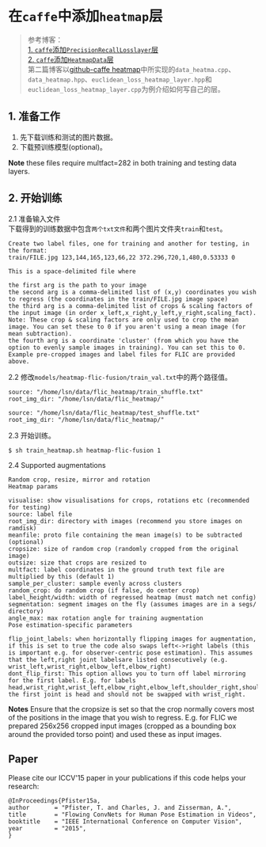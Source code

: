 # 在`caffe`中添加`heatmap`层    

>参考博客：   
[1. `caffe`添加`PrecisionRecallLosslayer`层](http://blog.csdn.net/langb2014/article/details/50489305#reply)    
[2. `caffe`添加`HeatmapData`层](http://blog.csdn.net/langb2014/article/details/50985804)   
第二篇博客以[github-caffe heatmap](https://github.com/tpfister/caffe-heatmap)中所实现的`data_heatma.cpp`、`data_heatmap.hpp`、`euclidean_loss_heatmap_layer.hpp`和`euclidean_loss_heatmap_layer.cpp`为例介绍如何写自己的层。  

## 1. 准备工作
1. 先下载训练和测试的图片数据。    
2. 下载预训练模型(optional)。    

**Note** these files require multfact=282 in both training and testing data layers.       

## 2. 开始训练    
2.1 准备输入文件        
下载得到的训练数据中包含`两个txt文件`和两个图片文件夹`train`和`test`。   
```
Create two label files, one for training and another for testing, in the format:
train/FILE.jpg 123,144,165,123,66,22 372.296,720,1,480,0.53333 0

This is a space-delimited file where

the first arg is the path to your image
the second arg is a comma-delimited list of (x,y) coordinates you wish to regress (the coordinates in the train/FILE.jpg image space)
the third arg is a comma-delimited list of crops & scaling factors of the input image (in order x_left,x_right,y_left,y_right,scaling_fact). Note: These crop & scaling factors are only used to crop the mean image. You can set these to 0 if you aren't using a mean image (for mean subtraction).
the fourth arg is a coordinate 'cluster' (from which you have the option to evenly sample images in training). You can set this to 0.
Example pre-cropped images and label files for FLIC are provided above.
```
2.2 修改`models/heatmap-flic-fusion/train_val.txt`中的两个路径值。    
```
source: "/home/lsn/data/flic_heatmap/train_shuffle.txt"
root_img_dir: "/home/lsn/data/flic_heatmap/"   

source: "/home/lsn/data/flic_heatmap/test_shuffle.txt"
root_img_dir: "/home/lsn/data/flic_heatmap/"
```
2.3 开始训练。     
```
$ sh train_heatmap.sh heatmap-flic-fusion 1 
```
2.4 Supported augmentations    
```
Random crop, resize, mirror and rotation
Heatmap params

visualise: show visualisations for crops, rotations etc (recommended for testing)
source: label file
root_img_dir: directory with images (recommend you store images on ramdisk)
meanfile: proto file containing the mean image(s) to be subtracted (optional)
cropsize: size of random crop (randomly cropped from the original image)
outsize: size that crops are resized to
multfact: label coordinates in the ground truth text file are multiplied by this (default 1)
sample_per_cluster: sample evenly across clusters
random_crop: do random crop (if false, do center crop)
label_height/width: width of regressed heatmap (must match net config)
segmentation: segment images on the fly (assumes images are in a segs/ directory)
angle_max: max rotation angle for training augmentation
Pose estimation-specific parameters

flip_joint_labels: when horizontally flipping images for augmentation, if this is set to true the code also swaps left<->right labels (this is important e.g. for observer-centric pose estimation). This assumes that the left,right joint labelsare listed consecutively (e.g. wrist_left,wrist_right,elbow_left,elbow_right)
dont_flip_first: This option allows you to turn off label mirroring for the first label. E.g. for labels head,wrist_right,wrist_left,elbow_right,elbow_left,shoulder_right,shoulder_left, the first joint is head and should not be swapped with wrist_right.
```
**Notes**
Ensure that the cropsize is set so that the crop normally covers most of the positions in the image that you wish to regress. E.g. for FLIC we prepared 256x256 cropped input images (cropped as a bounding box around the provided torso point) and used these as input images.    

## Paper   
Please cite our ICCV'15 paper in your publications if this code helps your research:    
```
@InProceedings{Pfister15a,
author       = "Pfister, T. and Charles, J. and Zisserman, A.",
title        = "Flowing ConvNets for Human Pose Estimation in Videos",
booktitle    = "IEEE International Conference on Computer Vision",
year         = "2015",
}
```
